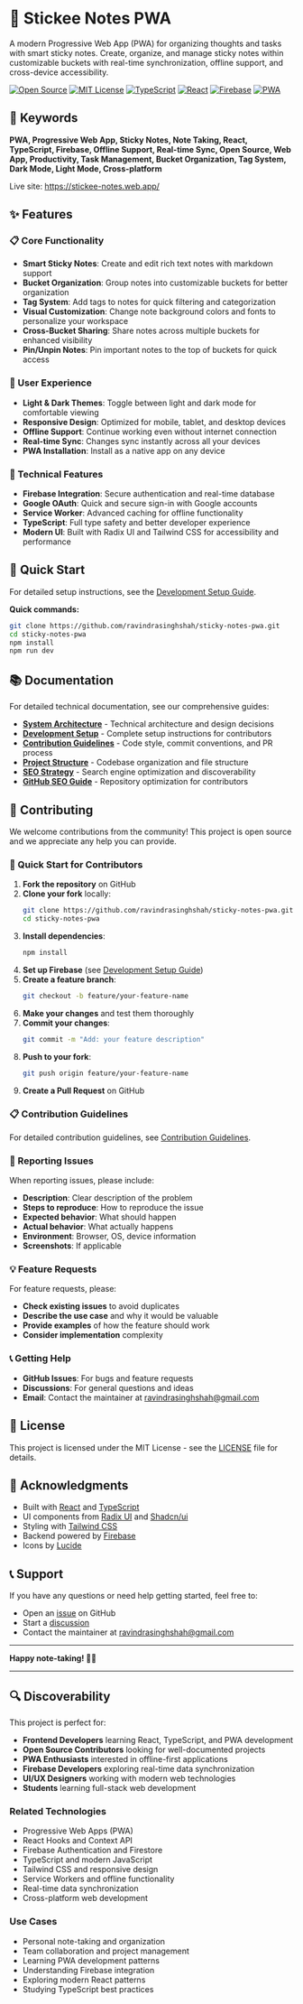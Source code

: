 # 📝 Stickee Notes PWA

A modern Progressive Web App (PWA) for organizing thoughts and tasks with smart sticky notes. Create, organize, and manage sticky notes within customizable buckets with real-time synchronization, offline support, and cross-device accessibility.

[![Open Source](https://badges.frapsoft.com/os/v1/open-source.svg?v=103)](https://github.com/ravindrasinghshah/sticky-notes-pwa)
[![MIT License](https://img.shields.io/badge/License-MIT-green.svg)](https://choosealicense.com/licenses/mit/)
[![TypeScript](https://img.shields.io/badge/TypeScript-007ACC?logo=typescript&logoColor=white)](https://www.typescriptlang.org/)
[![React](https://img.shields.io/badge/React-20232A?logo=react&logoColor=61DAFB)](https://reactjs.org/)
[![Firebase](https://img.shields.io/badge/Firebase-FFCA28?logo=firebase&logoColor=black)](https://firebase.google.com/)
[![PWA](https://img.shields.io/badge/PWA-4285F4?logo=pwa&logoColor=white)](https://web.dev/progressive-web-apps/)

## 🎯 Keywords
**PWA, Progressive Web App, Sticky Notes, Note Taking, React, TypeScript, Firebase, Offline Support, Real-time Sync, Open Source, Web App, Productivity, Task Management, Bucket Organization, Tag System, Dark Mode, Light Mode, Cross-platform**

Live site: <a href="https://stickee-notes.web.app/" target="_blank">https://stickee-notes.web.app/</a>

## ✨ Features

### 📋 Core Functionality

- **Smart Sticky Notes**: Create and edit rich text notes with markdown support
- **Bucket Organization**: Group notes into customizable buckets for better organization
- **Tag System**: Add tags to notes for quick filtering and categorization
- **Visual Customization**: Change note background colors and fonts to personalize your workspace
- **Cross-Bucket Sharing**: Share notes across multiple buckets for enhanced visibility
- **Pin/Unpin Notes**: Pin important notes to the top of buckets for quick access

### 🎨 User Experience

- **Light & Dark Themes**: Toggle between light and dark mode for comfortable viewing
- **Responsive Design**: Optimized for mobile, tablet, and desktop devices
- **Offline Support**: Continue working even without internet connection
- **Real-time Sync**: Changes sync instantly across all your devices
- **PWA Installation**: Install as a native app on any device

### 🔧 Technical Features

- **Firebase Integration**: Secure authentication and real-time database
- **Google OAuth**: Quick and secure sign-in with Google accounts
- **Service Worker**: Advanced caching for offline functionality
- **TypeScript**: Full type safety and better developer experience
- **Modern UI**: Built with Radix UI and Tailwind CSS for accessibility and performance

## 🚀 Quick Start

For detailed setup instructions, see the [Development Setup Guide](documentation/development_setup.md).

**Quick commands:**

```bash
git clone https://github.com/ravindrasinghshah/sticky-notes-pwa.git
cd sticky-notes-pwa
npm install
npm run dev
```

## 📚 Documentation

For detailed technical documentation, see our comprehensive guides:

- **[System Architecture](documentation/system_architecture.md)** - Technical architecture and design decisions
- **[Development Setup](documentation/development_setup.md)** - Complete setup instructions for contributors
- **[Contribution Guidelines](documentation/contribution_guidelines.md)** - Code style, commit conventions, and PR process
- **[Project Structure](documentation/project_structure.md)** - Codebase organization and file structure
- **[SEO Strategy](documentation/seo_strategy.md)** - Search engine optimization and discoverability
- **[GitHub SEO Guide](documentation/github_seo_guide.md)** - Repository optimization for contributors

## 🤝 Contributing

We welcome contributions from the community! This project is open source and we appreciate any help you can provide.

### 🚀 Quick Start for Contributors

1. **Fork the repository** on GitHub
2. **Clone your fork** locally:
   ```bash
   git clone https://github.com/ravindrasinghshah/sticky-notes-pwa.git
   cd sticky-notes-pwa
   ```
3. **Install dependencies**:
   ```bash
   npm install
   ```
4. **Set up Firebase** (see [Development Setup Guide](documentation/development_setup.md))
5. **Create a feature branch**:
   ```bash
   git checkout -b feature/your-feature-name
   ```
6. **Make your changes** and test them thoroughly
7. **Commit your changes**:
   ```bash
   git commit -m "Add: your feature description"
   ```
8. **Push to your fork**:
   ```bash
   git push origin feature/your-feature-name
   ```
9. **Create a Pull Request** on GitHub

### 📋 Contribution Guidelines

For detailed contribution guidelines, see [Contribution Guidelines](documentation/contribution_guidelines.md).

### 🐛 Reporting Issues

When reporting issues, please include:

- **Description**: Clear description of the problem
- **Steps to reproduce**: How to reproduce the issue
- **Expected behavior**: What should happen
- **Actual behavior**: What actually happens
- **Environment**: Browser, OS, device information
- **Screenshots**: If applicable

### 💡 Feature Requests

For feature requests, please:

- **Check existing issues** to avoid duplicates
- **Describe the use case** and why it would be valuable
- **Provide examples** of how the feature should work
- **Consider implementation** complexity

### 📞 Getting Help

- **GitHub Issues**: For bugs and feature requests
- **Discussions**: For general questions and ideas
- **Email**: Contact the maintainer at ravindrasinghshah@gmail.com

## 📄 License

This project is licensed under the MIT License - see the [LICENSE](LICENSE) file for details.

## 🙏 Acknowledgments

- Built with [React](https://reactjs.org/) and [TypeScript](https://www.typescriptlang.org/)
- UI components from [Radix UI](https://www.radix-ui.com/) and [Shadcn/ui](https://ui.shadcn.com/)
- Styling with [Tailwind CSS](https://tailwindcss.com/)
- Backend powered by [Firebase](https://firebase.google.com/)
- Icons by [Lucide](https://lucide.dev/)

## 📞 Support

If you have any questions or need help getting started, feel free to:

- Open an [issue](https://github.com/YOUR_USERNAME/sticky-notes-pwa/issues) on GitHub
- Start a [discussion](https://github.com/YOUR_USERNAME/sticky-notes-pwa/discussions)
- Contact the maintainer at ravindrasinghshah@gmail.com

---

**Happy note-taking! 📝✨**

---

## 🔍 Discoverability

This project is perfect for:
- **Frontend Developers** learning React, TypeScript, and PWA development
- **Open Source Contributors** looking for well-documented projects
- **PWA Enthusiasts** interested in offline-first applications
- **Firebase Developers** exploring real-time data synchronization
- **UI/UX Designers** working with modern web technologies
- **Students** learning full-stack web development

### Related Technologies
- Progressive Web Apps (PWA)
- React Hooks and Context API
- Firebase Authentication and Firestore
- TypeScript and modern JavaScript
- Tailwind CSS and responsive design
- Service Workers and offline functionality
- Real-time data synchronization
- Cross-platform web development

### Use Cases
- Personal note-taking and organization
- Team collaboration and project management
- Learning PWA development patterns
- Understanding Firebase integration
- Exploring modern React patterns
- Studying TypeScript best practices

